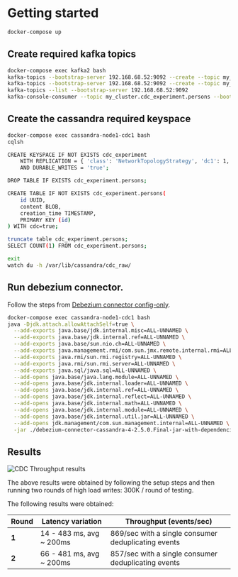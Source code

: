 # Getting started

```bash
docker-compose up
```

## Create required kafka topics

```bash
docker-compose exec kafka2 bash
kafka-topics --bootstrap-server 192.168.68.52:9092 --create --topic my_cluster.cdc_experiment.persons --replication-factor 1 --partitions 10
kafka-topics --bootstrap-server 192.168.68.52:9092 --create --topic my_cluster.cdc_experiment.persons.processed --replication-factor 1 --partitions 10
kafka-topics --list --bootstrap-server 192.168.68.52:9092
kafka-console-consumer --topic my_cluster.cdc_experiment.persons --bootstrap-server 192.168.68.52:9092
```

## Create the cassandra required keyspace

```bash
docker-compose exec cassandra-node1-cdc1 bash
cqlsh

CREATE KEYSPACE IF NOT EXISTS cdc_experiment
    WITH REPLICATION = { 'class': 'NetworkTopologyStrategy', 'dc1': 1, 'dc2': 1 }
    AND DURABLE_WRITES = 'true';

DROP TABLE IF EXISTS cdc_experiment.persons;

CREATE TABLE IF NOT EXISTS cdc_experiment.persons(
    id UUID,
    content BLOB,
    creation_time TIMESTAMP,
    PRIMARY KEY (id)
) WITH cdc=true;

truncate table cdc_experiment.persons;
SELECT COUNT(1) FROM cdc_experiment.persons;

exit
watch du -h /var/lib/cassandra/cdc_raw/
```

## Run debezium connector.

Follow the steps from [Debezium connector config-only](https://groups.google.com/g/debezium/c/uvN2WzR15qE).

```bash
docker-compose exec cassandra-node1-cdc1 bash
java -Djdk.attach.allowAttachSelf=true \
  --add-exports java.base/jdk.internal.misc=ALL-UNNAMED \
  --add-exports java.base/jdk.internal.ref=ALL-UNNAMED \
  --add-exports java.base/sun.nio.ch=ALL-UNNAMED \
  --add-exports java.management.rmi/com.sun.jmx.remote.internal.rmi=ALL-UNNAMED \
  --add-exports java.rmi/sun.rmi.registry=ALL-UNNAMED \
  --add-exports java.rmi/sun.rmi.server=ALL-UNNAMED \
  --add-exports java.sql/java.sql=ALL-UNNAMED \
  --add-opens java.base/java.lang.module=ALL-UNNAMED \
  --add-opens java.base/jdk.internal.loader=ALL-UNNAMED \
  --add-opens java.base/jdk.internal.ref=ALL-UNNAMED \
  --add-opens java.base/jdk.internal.reflect=ALL-UNNAMED \
  --add-opens java.base/jdk.internal.math=ALL-UNNAMED \
  --add-opens java.base/jdk.internal.module=ALL-UNNAMED \
  --add-opens java.base/jdk.internal.util.jar=ALL-UNNAMED \
  --add-opens jdk.management/com.sun.management.internal=ALL-UNNAMED \
  -jar ./debezium-connector-cassandra-4-2.5.0.Final-jar-with-dependencies.jar /etc/debezium/cdc.properties > debezium.stdout.log 2> debezium.stderr.log
```

## Results

![CDC Throughput results](docs/images/throughput-cdc.png)

The above results were obtained by following the setup steps and then running two rounds of high load writes: 300K / round of testing.

The following results were obtained:

|**Round**|**Latency variation**|**Throughput (events/sec)**|
|---------|---------------------|---------------------------|
|**1**| 14 - 483 ms, avg ~ 200ms| 869/sec with a single consumer deduplicating events |
|**2**| 66 - 481 ms, avg ~ 200ms| 857/sec with a single consumer deduplicating events |